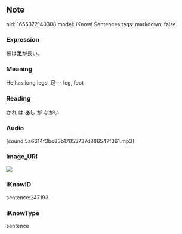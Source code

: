 ## Note
nid: 1655372140308
model: iKnow! Sentences
tags: 
markdown: false

### Expression
彼は<b>足</b>が長い。

### Meaning
He has long legs.
足 -- leg, foot

### Reading
かれ は <b>あし</b> が ながい

### Audio
[sound:5a6614f3bc83b17055737d886547f361.mp3]

### Image_URI
<img src="b80b9554364d13e77c8d41e1d23c2dcd.jpg">

### iKnowID
sentence:247193

### iKnowType
sentence
